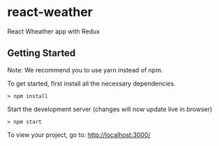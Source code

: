 # react-weather
React Wheather app with Redux

## Getting Started
Note: We recommend you to use yarn instead of npm.

To get started, first install all the necessary dependencies.
```
> npm install
```

Start the development server (changes will now update live in browser)
```
> npm start
```

To view your project, go to: [http://localhost:3000/](http://localhost:3000/)
